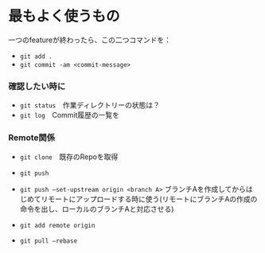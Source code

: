 # 最もよく使うもの

一つのfeatureが終わったら、この二つコマンドを：
- `git add .`
- `git commit -am <commit-message>`



### 確認したい時に
- `git status`　作業ディレクトリーの状態は？
- `git log`　Commit履歴の一覧を



### Remote関係
- `git clone`　既存のRepoを取得
- `git push` 

- `git push —set-upstream origin <branch A>` ブランチAを作成してからはじめてリモートにアップロードする時に使う(リモートにブランチAの作成の命令を出し、ローカルのブランチAと対応させる) 
- `git add remote origin`
- `git pull —rebase`

